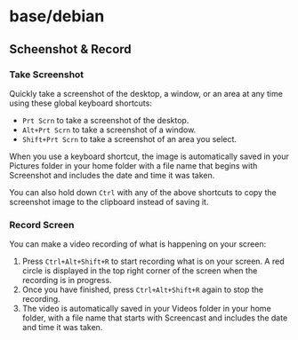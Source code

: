 # base/debian

## Scheenshot & Record

### Take Screenshot

Quickly take a screenshot of the desktop, a window, or an area at any time using these global keyboard shortcuts:

- `Prt Scrn` to take a screenshot of the desktop.
- `Alt+Prt Scrn` to take a screenshot of a window.
- `Shift+Prt Scrn` to take a screenshot of an area you select.

When you use a keyboard shortcut, the image is automatically saved in your Pictures folder in your home folder with a
file name that begins with Screenshot and includes the date and time it was taken.

You can also hold down `Ctrl` with any of the above shortcuts to copy the screenshot image to the clipboard instead of
saving it.

### Record Screen

You can make a video recording of what is happening on your screen:

1. Press `Ctrl+Alt+Shift+R` to start recording what is on your screen. A red circle is displayed in the top right corner
   of the screen when the recording is in progress.
2. Once you have finished, press `Ctrl+Alt+Shift+R` again to stop the recording.
3. The video is automatically saved in your Videos folder in your home folder, with a file name that starts with
   Screencast and includes the date and time it was taken.
